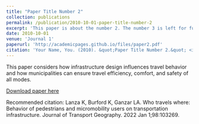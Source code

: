 ```yaml
---
title: "Paper Title Number 2"
collection: publications
permalink: /publication/2010-10-01-paper-title-number-2
excerpt: 'This paper is about the number 2. The number 3 is left for future work.'
date: 2010-10-01
venue: 'Journal 1'
paperurl: 'http://academicpages.github.io/files/paper2.pdf'
citation: 'Your Name, You. (2010). &quot;Paper Title Number 2.&quot; <i>Journal 1</i>. 1(2).'
---
```

This paper considers how infrastructure design influences travel behavior and how municipalities can ensure travel efficiency, comfort, and safety of all modes.

[Download paper here](https://www.sciencedirect.com/science/article/pii/S0966692321003227)

Recommended citation: Lanza K, Burford K, Ganzar LA. Who travels where: Behavior of pedestrians and micromobility users on transportation infrastructure. Journal of Transport Geography. 2022 Jan 1;98:103269. 
